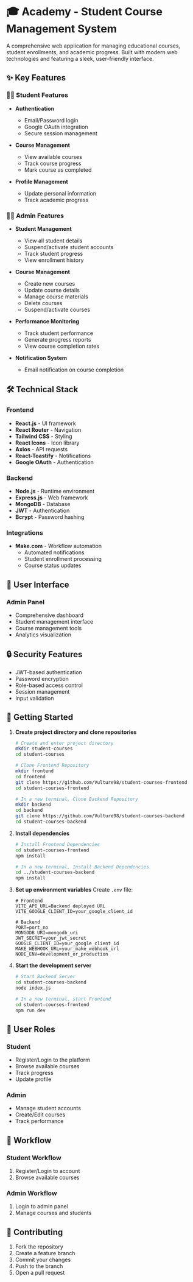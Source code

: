 # 🎓 Academy - Student Course Management System

A comprehensive web application for managing educational courses, student enrollments, and academic progress. Built with modern web technologies and featuring a sleek, user-friendly interface.

## ✨ Key Features

### 👨‍🎓 Student Features
- **Authentication**
  - Email/Password login
  - Google OAuth integration
  - Secure session management  

- **Course Management**
  - View available courses
  - Track course progress
  - Mark course as completed

- **Profile Management**
  - Update personal information
  - Track academic progress

### 👨‍💼 Admin Features
- **Student Management**
  - View all student details
  - Suspend/activate student accounts
  - Track student progress
  - View enrollment history

- **Course Management**
  - Create new courses
  - Update course details
  - Manage course materials
  - Delete courses
  - Suspend/activate courses

- **Performance Monitoring**
  - Track student performance
  - Generate progress reports
  - View course completion rates

- **Notification System**
  - Email notification on course completion

## 🛠️ Technical Stack

### Frontend
- **React.js** - UI framework
- **React Router** - Navigation
- **Tailwind CSS** - Styling
- **React Icons** - Icon library
- **Axios** - API requests
- **React-Toastify** - Notifications
- **Google OAuth** - Authentication

### Backend
- **Node.js** - Runtime environment
- **Express.js** - Web framework
- **MongoDB** - Database
- **JWT** - Authentication
- **Bcrypt** - Password hashing

### Integrations
- **Make.com** - Workflow automation
  - Automated notifications
  - Student enrollment processing
  - Course status updates

## 📱 User Interface

### Admin Panel
- Comprehensive dashboard
- Student management interface
- Course management tools
- Analytics visualization

## 🔒 Security Features
- JWT-based authentication
- Password encryption
- Role-based access control
- Session management
- Input validation

## 🚀 Getting Started

1. **Create project directory and clone repositories**
   ```bash
   # Create and enter project directory
   mkdir student-courses
   cd student-courses

   # Clone Frontend Repository
   mkdir frontend
   cd frontend
   git clone https://github.com/Vulture98/student-courses-frontend
   cd student-courses-frontend

   # In a new terminal, Clone Backend Repository
   mkdir backend
   cd backend
   git clone https://github.com/Vulture98/student-courses-backend
   cd student-courses-backend
   ```

2. **Install dependencies**
   ```bash
   # Install Frontend Dependencies
   cd student-courses-frontend
   npm install

   # In a new terminal, Install Backend Dependencies
   cd ../student-courses-backend
   npm install
   ```

3. **Set up environment variables**
   Create `.env` file:
   ```env
   # Frontend
   VITE_API_URL=Backend deployed URL
   VITE_GOOGLE_CLIENT_ID=your_google_client_id

   # Backend
   PORT=port_no
   MONGODB_URI=mongodb_uri
   JWT_SECRET=your_jwt_secret   
   GOOGLE_CLIENT_ID=your_google_client_id
   MAKE_WEBHOOK_URL=your_make_webhook_url
   NODE_ENV=development_or_production
   ```


4. **Start the development server**
   ```bash
   # Start Backend Server
   cd student-courses-backend
   node index.js

   # In a new terminal, start Frontend
   cd student-courses-frontend
   npm run dev
   ```

## 👥 User Roles

### Student
- Register/Login to the platform
- Browse available courses
- Track progress
- Update profile

### Admin
- Manage student accounts
- Create/Edit courses
- Track performance

## 🔄 Workflow

### Student Workflow
1. Register/Login to account
2. Browse available courses

### Admin Workflow
1. Login to admin panel
2. Manage courses and students

## 🤝 Contributing

1. Fork the repository
2. Create a feature branch
3. Commit your changes
4. Push to the branch
5. Open a pull request

